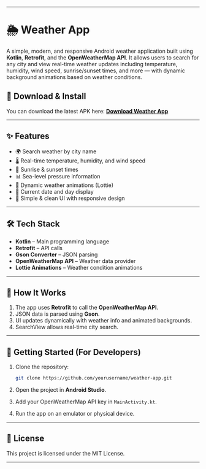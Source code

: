  

---

# 🌦 Weather App

A simple, modern, and responsive Android weather application built using **Kotlin**, **Retrofit**, and the **OpenWeatherMap API**.
It allows users to search for any city and view real-time weather updates including temperature, humidity, wind speed, sunrise/sunset times, and more — with dynamic background animations based on weather conditions.

## 📱 Download & Install

You can download the latest APK here:
[**Download Weather App**](app/build/outputs/apk/debug/app-debug.apk)

---

## ✨ Features

* 🌍 Search weather by city name
* 🌡 Real-time temperature, humidity, and wind speed
* 🌅 Sunrise & sunset times
* 📊 Sea-level pressure information
* 🎨 Dynamic weather animations (Lottie)
* 📅 Current date and day display
* 📱 Simple & clean UI with responsive design

---

## 🛠 Tech Stack

* **Kotlin** – Main programming language
* **Retrofit** – API calls
* **Gson Converter** – JSON parsing
* **OpenWeatherMap API** – Weather data provider
* **Lottie Animations** – Weather condition animations

---

## 🔧 How It Works

1. The app uses **Retrofit** to call the **OpenWeatherMap API**.
2. JSON data is parsed using **Gson**.
3. UI updates dynamically with weather info and animated backgrounds.
4. SearchView allows real-time city search.

---



## 🚀 Getting Started (For Developers)

1. Clone the repository:

   ```bash
   git clone https://github.com/yourusername/weather-app.git
   ```
2. Open the project in **Android Studio**.
3. Add your OpenWeatherMap API key in `MainActivity.kt`.
4. Run the app on an emulator or physical device.

---

## 📜 License

This project is licensed under the MIT License.

---

